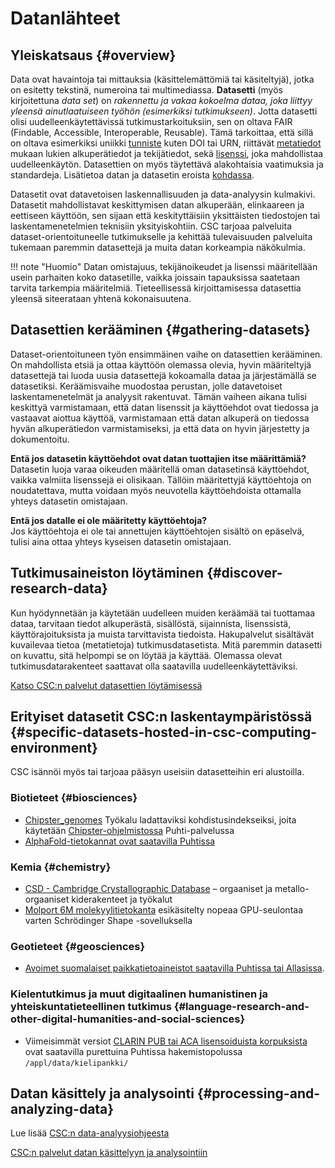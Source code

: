 # Datanlähteet

## Yleiskatsaus {#overview}

Data ovat havaintoja tai mittauksia (käsittelemättömiä tai käsiteltyjä), jotka on esitetty tekstinä, numeroina tai multimediassa. **Datasetti** (myös kirjoitettuna *data set*) on *rakennettu ja vakaa kokoelma dataa, joka liittyy yleensä ainutlaatuiseen työhön (esimerkiksi tutkimukseen)*. Jotta datasetti olisi uudelleenkäytettävissä tutkimustarkoituksiin, sen on oltava FAIR (Findable, Accessible, Interoperable, Reusable). Tämä tarkoittaa, että sillä on oltava esimerkiksi uniikki [tunniste](publishing-datasets.md#persistent-identifiers) kuten DOI tai URN, riittävät [metatiedot](metadata-and-documentation.md#metadata-types) mukaan lukien alkuperätiedot ja tekijätiedot, sekä [lisenssi](publishing-datasets.md#licensing-rights), joka mahdollistaa uudelleenkäytön. Datasettien on myös täytettävä alakohtaisia vaatimuksia ja standardeja. Lisätietoa datan ja datasetin eroista
[kohdassa](publishing-datasets.md#data-types).

Datasetit ovat datavetoisen laskennallisuuden ja data-analyysin kulmakivi. Datasetit mahdollistavat keskittymisen datan alkuperään, elinkaareen ja eettiseen käyttöön, sen sijaan että keskityttäisiin yksittäisten tiedostojen tai laskentamenetelmien teknisiin yksityiskohtiin. CSC tarjoaa palveluita dataset-orientoituneelle tutkimukselle ja kehittää tulevaisuuden palveluita tukemaan paremmin datasettejä ja muita datan korkeampia näkökulmia.

!!! note "Huomio"
    Datan omistajuus, tekijänoikeudet ja lisenssi määritellään usein parhaiten koko datasetille, vaikka joissain tapauksissa saatetaan tarvita tarkempia määritelmiä. Tieteellisessä kirjoittamisessa datasettia yleensä siteerataan yhtenä kokonaisuutena.

## Datasettien kerääminen {#gathering-datasets}

Dataset-orientoituneen työn ensimmäinen vaihe on datasettien kerääminen. On mahdollista etsiä ja ottaa käyttöön olemassa olevia, hyvin määriteltyjä datasettejä tai luoda uusia datasettejä kokoamalla dataa ja järjestämällä se datasetiksi. Keräämisvaihe muodostaa perustan, jolle datavetoiset laskentamenetelmät ja analyysit rakentuvat. Tämän vaiheen aikana tulisi keskittyä varmistamaan, että datan lisenssit ja käyttöehdot ovat tiedossa ja vastaavat aiottua käyttöä, varmistamaan että datan alkuperä on tiedossa hyvän alkuperätiedon varmistamiseksi, ja että data on hyvin järjestetty ja dokumentoitu.

**Entä jos datasetin käyttöehdot ovat datan tuottajien itse määrittämiä?**  
Datasetin luoja varaa oikeuden määritellä oman datasetinsä käyttöehdot, vaikka valmiita lisenssejä ei olisikaan. Tällöin määritettyjä käyttöehtoja on noudatettava, mutta voidaan myös neuvotella käyttöehdoista ottamalla yhteys datasetin omistajaan.

**Entä jos datalle ei ole määritetty käyttöehtoja?**  
Jos käyttöehtoja ei ole tai annettujen käyttöehtojen sisältö on epäselvä, tulisi aina ottaa yhteys kyseisen datasetin omistajaan.

## Tutkimusaineiston löytäminen {#discover-research-data}

Kun hyödynnetään ja käytetään uudelleen muiden keräämää tai tuottamaa dataa, tarvitaan tiedot alkuperästä, sisällöstä, sijainnista, lisenssistä, käyttörajoituksista ja muista tarvittavista tiedoista. Hakupalvelut sisältävät kuvailevaa tietoa (metatietoja) tutkimusdatasetista. Mitä paremmin datasetti on kuvattu, sitä helpompi se on löytää ja käyttää. Olemassa olevat tutkimusdatarakenteet saattavat olla saatavilla uudelleenkäytettäviksi.

[Katso CSC:n palvelut datasettien löytämisessä](https://research.csc.fi/service-catalog#open)

## Erityiset datasetit CSC:n laskentaympäristössä {#specific-datasets-hosted-in-csc-computing-environment}

CSC isännöi myös tai tarjoaa pääsyn useisiin datasetteihin eri alustoilla.

### Biotieteet {#biosciences}

- [Chipster_genomes](../../apps/chipster_genomes.md) Työkalu ladattaviksi kohdistusindekseiksi, joita käytetään [Chipster-ohjelmistossa](https://chipster.csc.fi/index.shtml) Puhti-palvelussa
- [AlphaFold-tietokannat ovat saatavilla Puhtissa](../../apps/alphafold.md)

### Kemia {#chemistry}

- [CSD - Cambridge Crystallographic Database](../../apps/csd.md) – orgaaniset ja metallo-orgaaniset kiderakenteet ja työkalut
- [Molport 6M molekyylitietokanta](../../support/tutorials/gpu-shape.md) esikäsitelty nopeaa GPU-seulontaa varten Schrödinger Shape -sovelluksella

### Geotieteet {#geosciences}

- [Avoimet suomalaiset paikkatietoaineistot saatavilla Puhtissa tai Allasissa](spatial-data-in-csc-computing-env.md).

### Kielentutkimus ja muut digitaalinen humanistinen ja yhteiskuntatieteellinen tutkimus {#language-research-and-other-digital-humanities-and-social-sciences}

- Viimeisimmät versiot
  [CLARIN PUB tai ACA lisensoiduista korpuksista](https://www.kielipankki.fi/corpora/) ovat saatavilla purettuina Puhtissa hakemistopolussa `/appl/data/kielipankki/`

## Datan käsittely ja analysointi {#processing-and-analyzing-data}

Lue lisää [CSC:n data-analyysiohjeesta](../../support/tutorials/da-guide.md)

[CSC:n palvelut datan käsittelyyn ja analysointiin](https://research.csc.fi/en/service-catalog#compute)